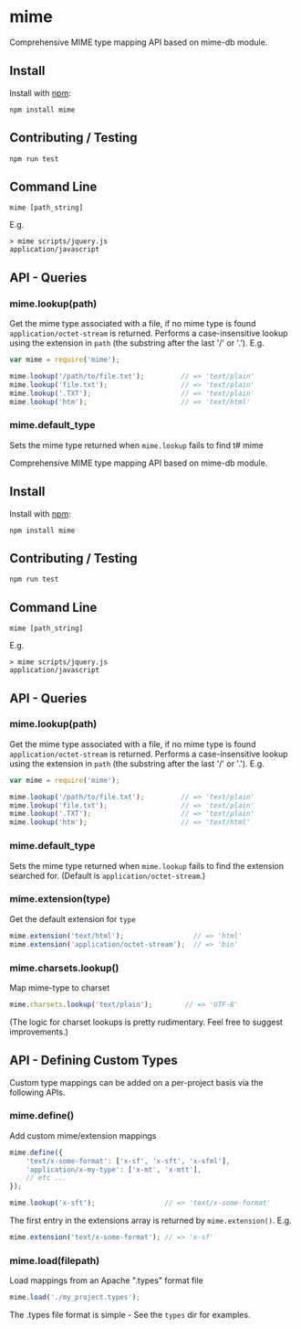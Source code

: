 # mime

Comprehensive MIME type mapping API based on mime-db module.

## Install

Install with [npm](http://github.com/isaacs/npm):

    npm install mime

## Contributing / Testing

    npm run test

## Command Line

    mime [path_string]

E.g.

    > mime scripts/jquery.js
    application/javascript

## API - Queries

### mime.lookup(path)
Get the mime type associated with a file, if no mime type is found `application/octet-stream` is returned. Performs a case-insensitive lookup using the extension in `path` (the substring after the last '/' or '.').  E.g.

```js
var mime = require('mime');

mime.lookup('/path/to/file.txt');         // => 'text/plain'
mime.lookup('file.txt');                  // => 'text/plain'
mime.lookup('.TXT');                      // => 'text/plain'
mime.lookup('htm');                       // => 'text/html'
```

### mime.default_type
Sets the mime type returned when `mime.lookup` fails to find t# mime

Comprehensive MIME type mapping API based on mime-db module.

## Install

Install with [npm](http://github.com/isaacs/npm):

    npm install mime

## Contributing / Testing

    npm run test

## Command Line

    mime [path_string]

E.g.

    > mime scripts/jquery.js
    application/javascript

## API - Queries

### mime.lookup(path)
Get the mime type associated with a file, if no mime type is found `application/octet-stream` is returned. Performs a case-insensitive lookup using the extension in `path` (the substring after the last '/' or '.').  E.g.

```js
var mime = require('mime');

mime.lookup('/path/to/file.txt');         // => 'text/plain'
mime.lookup('file.txt');                  // => 'text/plain'
mime.lookup('.TXT');                      // => 'text/plain'
mime.lookup('htm');                       // => 'text/html'
```

### mime.default_type
Sets the mime type returned when `mime.lookup` fails to find the extension searched for. (Default is `application/octet-stream`.)

### mime.extension(type)
Get the default extension for `type`

```js
mime.extension('text/html');                 // => 'html'
mime.extension('application/octet-stream');  // => 'bin'
```

### mime.charsets.lookup()

Map mime-type to charset

```js
mime.charsets.lookup('text/plain');        // => 'UTF-8'
```

(The logic for charset lookups is pretty rudimentary.  Feel free to suggest improvements.)

## API - Defining Custom Types

Custom type mappings can be added on a per-project basis via the following APIs.

### mime.define()

Add custom mime/extension mappings

```js
mime.define({
    'text/x-some-format': ['x-sf', 'x-sft', 'x-sfml'],
    'application/x-my-type': ['x-mt', 'x-mtt'],
    // etc ...
});

mime.lookup('x-sft');                 // => 'text/x-some-format'
```

The first entry in the extensions array is returned by `mime.extension()`. E.g.

```js
mime.extension('text/x-some-format'); // => 'x-sf'
```

### mime.load(filepath)

Load mappings from an Apache ".types" format file

```js
mime.load('./my_project.types');
```
The .types file format is simple -  See the `types` dir for examples.

